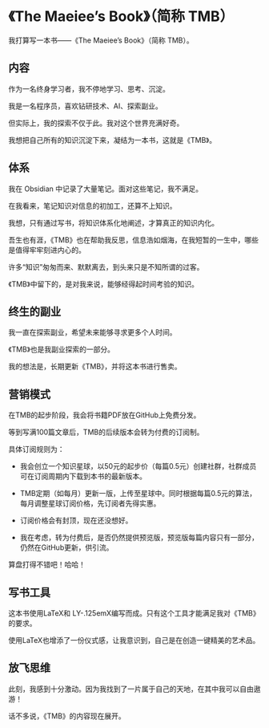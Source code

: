 # 《The Maeiee’s Book》（简称 TMB）

我打算写一本书——《The Maeiee’s Book》（简称 TMB）。

## 内容

作为一名终身学习者，我不停地学习、思考、沉淀。

我是一名程序员，喜欢钻研技术、AI、探索副业。

但实际上，我的探索不仅于此。我对这个世界充满好奇。

我想把自己所有的知识沉淀下来，凝结为一本书，这就是《TMB》。

## 体系

我在 Obsidian 中记录了大量笔记。面对这些笔记，我不满足。

在我看来，笔记知识对信息的初加工，还算不上知识。

我想，只有通过写书，将知识体系化地阐述，才算真正的知识内化。

吾生也有涯，《TMB》也在帮助我反思，信息浩如烟海，在我短暂的一生中，哪些是值得牢牢刻进内心的。

许多“知识”匆匆而来、默默离去，到头来只是不知所谓的过客。

《TMB》中留下的，是对我来说，能够经得起时间考验的知识。

## 终生的副业

我一直在探索副业，希望未来能够寻求更多个人时间。

《TMB》也是我副业探索的一部分。

我的想法是，长期更新《TMB》，并将这本书进行售卖。

## 营销模式

在TMB的起步阶段，我会将书籍PDF放在GitHub上免费分发。

等到写满100篇文章后，TMB的后续版本会转为付费的订阅制。

具体订阅规则为：

- 我会创立一个知识星球，以50元的起步价（每篇0.5元）创建社群，社群成员可在订阅周期内下载到本书的最新版本。

- TMB定期（如每月）更新一版，上传至星球中。同时根据每篇0.5元的算法，每月调整星球订阅价格，先订阅者先得实惠。

- 订阅价格会有封顶，现在还没想好。

- 我在考虑，转为付费后，是否仍然提供预览版，预览版每篇内容只有一部分，仍然在GitHub更新，供引流。

算盘打得不错吧！哈哈！

## 写书工具

这本书使用LaTeX和
LY-.125emX编写而成。只有这个工具才能满足我对《TMB》的要求。

使用LaTeX也增添了一份仪式感，让我意识到，自己是在创造一键精美的艺术品。

## 放飞思维

此刻，我感到十分激动。因为我找到了一片属于自己的天地，在其中我可以自由遨游！

话不多说，《TMB》的内容现在展开。

